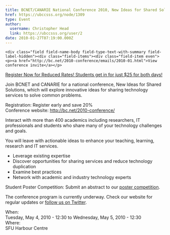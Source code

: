 ```yaml
---
title: BCNET/CANARIE National Conference 2010, New Ideas for Shared Solutions 
href: https://ubccsss.org/node/1309
type: Event
author:
  username: Christopher Head
  link: https://ubccsss.org/user/2
date: 2010-01-27T07:19:00.000Z
---
```



    <div class="field field-name-body field-type-text-with-summary field-label-hidden"><div class="field-items"><div class="field-item even"><p><a href="http://bc.net/2010-conference/emails/2010-01.html">View conference invite</a></p>
<p><a href="http://www.regonline.ca/Checkin.asp?EventId=780307">Register Now for Reduced Rates! Students get in for just $25 for both days!</a></p>
<p>Join BCNET and CANARIE for a national conference, New Ideas for Shared<br>
Solutions, which will explore innovative ideas for sharing technology<br>
services to solve common problems.</p>
<p>Registration: Register early and save 20%<br>
Conference website: <a href="http://bc.net/2010-conference/">http://bc.net/2010-conference/</a></p>
<p>Interact with more than 400 academics including researchers, IT professionals and students who share many of your technology challenges and goals.</p>
<p>You will leave with actionable ideas to enhance your teaching, learning, research and IT services.</p>
<ul>
<li>Leverage existing expertise</li>
<li>Discover opportunities for sharing services and reduce technology duplication</li>
<li>Examine best practices</li>
<li>Network with academic and industry technology experts</li>
</ul>
<p>Student Poster Competition: Submit an abstract to our <a href="http://bc.net/2010-conference/poster.html">poster competition</a>.</p>
<p>The conference program is currently underway. Check our website for<br>
regular updates or <a href="https://twitter.com/bcnetcanarie10">follow us on Twitter</a>.</p>
</div></div></div><div class="field field-name-field-dates field-type-datetime field-label-above"><div class="field-label">When:&#xA0;</div><div class="field-items"><div class="field-item even"><span class="date-display-range"><span class="date-display-start">Tuesday, May 4, 2010 - 12:30</span> to <span class="date-display-end">Wednesday, May 5, 2010 - 12:30</span></span></div></div></div><div class="field field-name-field-location field-type-text field-label-above"><div class="field-label">Where:&#xA0;</div><div class="field-items"><div class="field-item even">SFU Harbour Centre</div></div></div>    <footer>
          </footer>
    